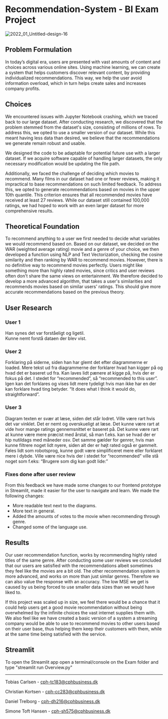 # Recommendation-System - BI Exam Project 

![2022_01_Untitled-design-16](https://github.com/Toebzy/Recommendation-System/assets/113095884/6880aebb-c750-4aaa-b0e3-d16b21d94ce4)

## Problem Formulation

In today’s digital era, users are presented with vast amounts of content and choices across various online sites. Using machine learning, we can create a system that helps customers discover relevant content, by providing individualized recommendations. This way, we help the user avoid information overload, which in turn helps create sales and increases company profits.

## Choices 
We encountered issues with Jupyter Notebook crashing, which we traced back to our large dataset. After conducting research, we discovered that the problem stemmed from the dataset's size, consisting of millions of rows. To address this, we opted to use a smaller version of our dataset. While this meant having less data than desired, we believe that the recommendations we generate remain robust and usable.  

We designed the code to be adaptable for potential future use with a larger dataset. If we acquire software capable of handling larger datasets, the only necessary modification would be updating the file path.  

Additionally, we faced the challenge of deciding which movies to recommend. Many films in our dataset had one or fewer reviews, making it impractical to base recommendations on such limited feedback. To address this, we opted to generate recommendations based on movies in the upper 10th quantile. This criterion ensures that all recommended movies have received at least 27 reviews. While our dataset still contained 100,000 ratings, we had hoped to work with an even larger dataset for more comprehensive results.  

## Theoretical Foundation
To recommend anything to a user we first needed to decide what variables we would recommend based on. Based on our dataset, we decided on the WAR (weighted average rating) movie and a genre of your choice, we then developed a function using NLP and Text Vectorization, checking the cosine similarity and then ranking by WAR to recommend movies. 
However, there is no definitive way to recommend movies perfectly. Users might like something more than highly rated movies, since critics and user reviews often don't share the same views on entertainment. 
We therefore decided to develop a more advanced algorithm, that takes a user's similarities and recommends movies based on similar users' ratings. This should give more accurate recommendations based on the previous theory. 

## User Research
### User 1
Han synes det var forståeligt og ligetil.  
Kunne nemt forstå dataen der blev vist.

### User 2
Forklaring på siderne, siden han har glemt det efter diagrammerne er loaded. Mere tekst ud fra diagrammerne der forklarer hvad han kigger på og hvad det er baseret ud fra. 
Kan laves lidt pænere at kigge på, hvis der er fokus på det.
I stedet for “recommended”, så “recommended to this user”. Igen kan det forklares og vises lidt mere tydeligt hvis man ikke har en der kan forklare hvad ting betyder. 
“It does what I think it would do, straightforward”.

### User 3
Diagram texten er svær at læse, siden det står lodret. Ville være rart hvis det var vinklet. 
Det er nemt og overskueligt at læse. Det kunne være rart at vide hvor mange ratings gennemsnittet er baseret på. Det kunne være rart at kunne være mere præcist med årstal, så man f.eks. kan se hvad der er hip nutildags med måneder osv. 
Det samme gælder for genrer, hvis man kunne filtrere noget lidt nyere, siden alt der er højt rated også er gammelt. 
Føles lidt som robotsprog, kunne godt være simplificeret mere eller forklaret mere i dybde. 
Ville være nice hvis der i stedet for “recommended” ville stå noget som f.eks: “Brugere som dig kan godt lide:” 

### Fixes done after user review 
From this feedback we have made some changes to our frontend prototype in Streamlit, made it easier for the user to navigate and learn. We made the following changes:  
- More readable text next to the diagrams.  
- More text in general.  
- Added the amounts of votes to the movie when recommending through genre.
- Changed some of the language use.

## Results
Our user recommendation function, works by recommending highly rated titles of the same genre. After conducting some user reviews we concluded that our users are satisfied with the recommendations albeit sometimes they feel like the movies are a bit old. 
The other recommendation system is more advanced, and works on more than just similar genres. Therefore we can also value the response with an accuracy. The low MSE we get is caused by us being forced to use smaller data sizes than we would have liked to. 

If this project was scaled up in size, we feel there would be a chance that it could help users get a good movie recommendation without being overwhelmed by the infinite choices the vast internet supplies them with. We also feel like we have created a basic version of a system a streaming company would be able to use to recommend movies to other users based on their user base, thus helping them keep their customers with them, while at the same time being satisfied with the service.  

## Streamlit
To open the Streamlit app open a terminal/console on the Exam folder and type "streamlit run Overview.py"

---

Tobias Carlsen - cph-tc183@cphbusiness.dk

Christian Kortsen - cph-cc283@cphbusiness.dk

Daniel Trelborg - cph-dh216@cphbusiness.dk

Simone Toft Hansen - cph-sh575@cphbusiness.dk
